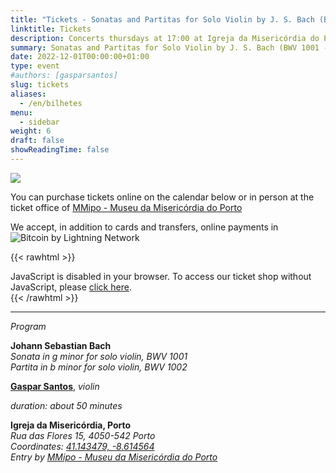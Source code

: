 ```yaml
---
title: "Tickets - Sonatas and Partitas for Solo Violin by J. S. Bach (BWV 1001 - 1002)"
linktitle: Tickets
description: Concerts thursdays at 17:00 at Igreja da Misericórdia do Porto, MMipo
summary: Sonatas and Partitas for Solo Violin by J. S. Bach (BWV 1001 - 1002), Gaspar Santos, violin, at Igreja da Misericórdia do Porto, MMipo
date: 2022-12-01T00:00:00+01:00
type: event
#authors: [gasparsantos]
slug: tickets
aliases:
  - /en/bilhetes
menu: 
  - sidebar
weight: 6
draft: false
showReadingTime: false
---
```

![](/images/viralagenda.png)

You can purchase tickets online on the calendar below or in person at the ticket office of [MMipo - Museu da Misericórdia do Porto](https://www.mmipo.pt/)

We accept, in addition to cards and transfers, online payments in ![Bitcoin by Lightning Network](/images/bitcoinsmall.png)

{{< rawhtml >}}
<link rel="stylesheet" type="text/css" href="https://pretix.eu/gfs/bach-2/widget/v1.css">
<script type="text/javascript" src="https://pretix.eu/widget/v1.en.js" async></script>

<pretix-widget event="https://pretix.eu/gfs/bach2022/"></pretix-widget>
<noscript>
   <div class="pretix-widget">
        <div class="pretix-widget-info-message">
            JavaScript is disabled in your browser. To access our ticket shop without JavaScript, please <a target="_blank" rel="noopener" href="https://pretix.eu/gfs/bach2022/">click here</a>.
        </div>
    </div>
</noscript>
{{< /rawhtml >}}

---

*Program*

**Johann Sebastian Bach**  
*Sonata in g minor for solo violin, BWV 1001*  
*Partita in b minor for solo violin, BWV 1002*  

**[Gaspar Santos](/en/)**, *violin*

*duration: about 50 minutes*

**Igreja da Misericórdia, Porto**  
*Rua das Flores 15, 4050-542 Porto*  
*Coordinates: [41.143479, -8.614564](https://goo.gl/maps/teqWd1yQMZQuCEBG7)*  
*Entry by [MMipo - Museu da Misericórdia do Porto](https://www.mmipo.pt/)*  
